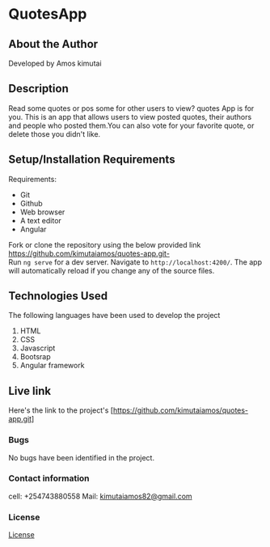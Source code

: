 # QuotesApp
## About the Author
Developed by Amos kimutai
## Description
Read some quotes or pos some for other users to view? quotes App is for you. This is an app that allows users to view posted quotes, their authors and people who posted them.You can also vote for your favorite quote, or delete those you didn't like.
## Setup/Installation Requirements
Requirements:
    <ul>
        <li>Git</li>
        <li>Github</li>
        <li>Web browser</li>
        <li>A text editor</li>
        <li>Angular</li>
    </ul>
Fork or clone the repository using the below provided link</br>
https://github.com/kimutaiamos/quotes-app.git-</br>
Run `ng serve` for a dev server. Navigate to `http://localhost:4200/`. The app will automatically reload if you change any of the source files.
## Technologies Used
The following languages have been used to develop the project
    <ol>
        <li>HTML</li>
        <li>CSS</li>
        <li>Javascript</li>
        <li>Bootsrap</li>
        <li>Angular framework</li>
    </ol>
## Live link
Here's the link to the project's [https://github.com/kimutaiamos/quotes-app.git]
### Bugs
No bugs have been identified in the project.
### Contact information
cell:  +254743880558
Mail: kimutaiamos82@gmail.com
### License
[License](./license)
